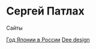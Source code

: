 
# Сергей Патлах
Сайты

[Год Японии в России](https://qmuif.github.io/yearOfJapan)
[Dee design](https://qmuif.github.io/deeLanding)

